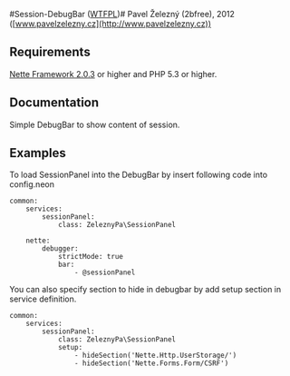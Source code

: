 #Session-DebugBar ([WTFPL](http://en.wikipedia.org/wiki/WTFPL))#
Pavel Železný (2bfree), 2012 ([www.pavelzelezny.cz](http://www.pavelzelezny.cz))

## Requirements ##

[Nette Framework 2.0.3](http://nette.org) or higher and PHP 5.3 or higher.

## Documentation ##
Simple DebugBar to show content of session.

## Examples ##
To load SessionPanel into the DebugBar by insert following code into config.neon
```neon
common:
	services:
		sessionPanel:
			class: ZeleznyPa\SessionPanel

	nette:
		debugger:
			strictMode: true
			bar:
				- @sessionPanel
```

You can also specify section to hide in debugbar by add setup section in service definition.

```neon
common:
	services:
		sessionPanel:
			class: ZeleznyPa\SessionPanel
			setup:
				- hideSection('Nette.Http.UserStorage/')
				- hideSection('Nette.Forms.Form/CSRF')
```
